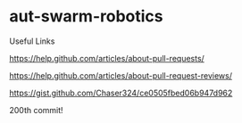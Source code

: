 # aut-swarm-robotics


Useful Links

https://help.github.com/articles/about-pull-requests/

https://help.github.com/articles/about-pull-request-reviews/

https://gist.github.com/Chaser324/ce0505fbed06b947d962

200th commit!